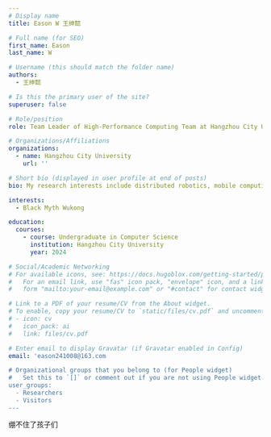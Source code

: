 ```yaml
---
# Display name
title: Eason W 王绅懿

# Full name (for SEO)
first_name: Eason
last_name: W

# Username (this should match the folder name)
authors:
  - 王绅懿

# Is this the primary user of the site?
superuser: false

# Role/position
role: Team Leader of High-Performance Computing Team at Hangzhou City University

# Organizations/Affiliations
organizations:
  - name: Hangzhou City University
    url: ''

# Short bio (displayed in user profile at end of posts)
bio: My research interests include distributed robotics, mobile computing and programmable matter.

interests:
  - Black Myth Wukong

education:
  courses:
    - course: Undergraduate in Computer Science
      institution: Hangzhou City University
      year: 2024

# Social/Academic Networking
# For available icons, see: https://docs.hugoblox.com/getting-started/page-builder/#icons
#   For an email link, use "fas" icon pack, "envelope" icon, and a link in the
#   form "mailto:your-email@example.com" or "#contact" for contact widget.

# Link to a PDF of your resume/CV from the About widget.
# To enable, copy your resume/CV to `static/files/cv.pdf` and uncomment the lines below.
# - icon: cv
#   icon_pack: ai
#   link: files/cv.pdf

# Enter email to display Gravatar (if Gravatar enabled in Config)
email: 'eason241008@163.com

# Organizational groups that you belong to (for People widget)
#   Set this to `[]` or comment out if you are not using People widget.
user_groups:
  - Researchers
  - Visitors
---
```


绷不住了孩子们
